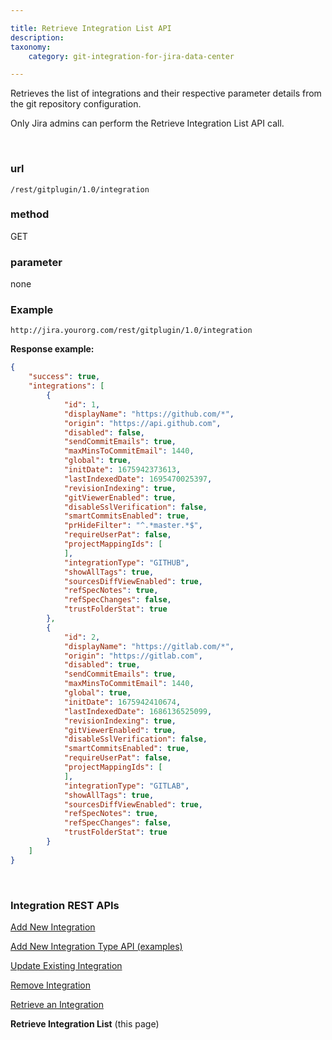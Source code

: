 ```yaml
---

title: Retrieve Integration List API
description:
taxonomy:
    category: git-integration-for-jira-data-center

---
```


Retrieves the list of integrations and their respective parameter details from the git repository configuration.

<div class="bbb-callout bbb--alert">
    <div class="irow">
    <div class="ilogobox">
        <span class="logoimg"></span>
    </div>
    <div class="imsgbox">
        Only Jira admins can perform the Retrieve Integration List API call.
    </div>
    </div>
</div>

&nbsp;

### url
`/rest/gitplugin/1.0/integration`

### method
GET

### parameter
none
### Example

`http://jira.yourorg.com/rest/gitplugin/1.0/integration`

**Response example:**

```json
{
    "success": true,
    "integrations": [
        {
            "id": 1,
            "displayName": "https://github.com/*",
            "origin": "https://api.github.com",
            "disabled": false,
            "sendCommitEmails": true,
            "maxMinsToCommitEmail": 1440,
            "global": true,
            "initDate": 1675942373613,
            "lastIndexedDate": 1695470025397,
            "revisionIndexing": true,
            "gitViewerEnabled": true,
            "disableSslVerification": false,
            "smartCommitsEnabled": true,
            "prHideFilter": "^.*master.*$",
            "requireUserPat": false,
            "projectMappingIds": [
            ],
            "integrationType": "GITHUB",
            "showAllTags": true,
            "sourcesDiffViewEnabled": true,
            "refSpecNotes": true,
            "refSpecChanges": false,
            "trustFolderStat": true
        },
        {
            "id": 2,
            "displayName": "https://gitlab.com/*",
            "origin": "https://gitlab.com",
            "disabled": true,
            "sendCommitEmails": true,
            "maxMinsToCommitEmail": 1440,
            "global": true,
            "initDate": 1675942410674,
            "lastIndexedDate": 1686136525099,
            "revisionIndexing": true,
            "gitViewerEnabled": true,
            "disableSslVerification": false,
            "smartCommitsEnabled": true,
            "requireUserPat": false,
            "projectMappingIds": [
            ],
            "integrationType": "GITLAB",
            "showAllTags": true,
            "sourcesDiffViewEnabled": true,
            "refSpecNotes": true,
            "refSpecChanges": false,
            "trustFolderStat": true
        }        
    ]
}

```

&nbsp;

### Integration REST APIs

[Add New Integration](/git-integration-for-jira-data-center/add-new-integration-gij-self-managed)

[Add New Integration Type API (examples)](/git-integration-for-jira-data-center/add-new-integration-type-api-examples-gij-self-managed)

[Update Existing Integration](/git-integration-for-jira-data-center/update-existing-integration-gij-self-managed)

[Remove Integration](/git-integration-for-jira-data-center/remove-integration-gij-self-managed)

[Retrieve an Integration](/git-integration-for-jira-data-center/Retrieve-an-Integration-gij-self-managed)

**Retrieve Integration List** (this page)

